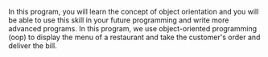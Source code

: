 In this program, you will learn the concept of object orientation and you will be able to
use this skill in your future programming and write more advanced programs.
In this program, we use object-oriented programming (oop) 
to display the menu of a restaurant and take the customer's order and deliver the bill.
